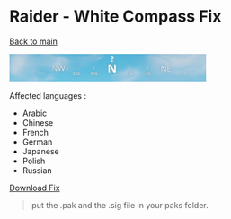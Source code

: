 # Raider - White Compass Fix

[Back to main](../README.md)

<img src="../assets/WhiteCompass.png" width="350">

Affected languages :
- Arabic
- Chinese
- French
- German
- Japanese
- Polish
- Russian

[Download Fix](https://cdn.discordapp.com/attachments/987689074628374551/989872254642974780/CompassFix.zip)
> put the .pak and the .sig file in your paks folder.